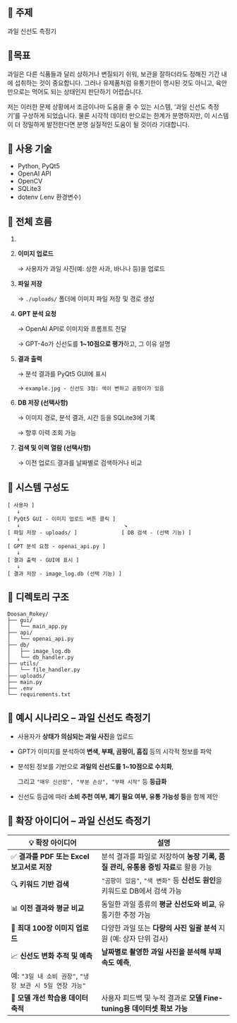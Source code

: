 ## 🍎 주제

과일 신선도 측정기

## 🍌목표

과일은 다른 식품들과 달리 상하거나 변질되기 쉬워, 보관을 잘하더라도 정해진 기간 내에 섭취하는 것이 중요합니다. 그러나 유제품처럼 유통기한이 명시된 것도 아니고, 육안만으로는 먹어도 되는 상태인지 판단하기 어렵습니다.

저는 이러한 문제 상황에서 조금이나마 도움을 줄 수 있는 시스템, ‘과일 신선도 측정기’를 구상하게 되었습니다. 물론 시각적 데이터 만으로는 한계가 분명하지만, 이 시스템이 더 정밀하게 발전한다면 분명 실질적인 도움이 될 것이라 기대합니다.

## 🍉 사용 기술

- Python, PyQt5
- OpenAI API
- OpenCV
- SQLite3
- dotenv (.env 환경변수)

## 🍓 전체 흐름

1. 
2. **이미지 업로드**
    
    → 사용자가 과일 사진(예: 상한 사과, 바나나 등)을 업로드
    
3. **파일 저장**
    
    → `./uploads/` 폴더에 이미지 파일 저장 및 경로 생성
    
4. **GPT 분석 요청**
    
    → OpenAI API로 이미지와 프롬프트 전달
    
    → GPT-4o가 신선도를 **1~10점으로 평가**하고, 그 이유 설명
    
5. **결과 출력**
    
    → 분석 결과를 PyQt5 GUI에 표시
    
    → `example.jpg - 신선도 3점: 색이 변하고 곰팡이가 있음`
    
6. **DB 저장 (선택사항)**
    
    → 이미지 경로, 분석 결과, 시간 등을 SQLite3에 기록
    
    → 향후 이력 조회 가능
    
7. **검색 및 이력 열람 (선택사항)**
    
    → 이전 업로드 결과를 날짜별로 검색하거나 비교
    

## 🍍 시스템 구성도

```
[ 사용자 ]
   ↓
[ PyQt5 GUI - 이미지 업로드 버튼 클릭 ]
   ↓                                 ↘
[ 파일 저장 - uploads/ ]              [ DB 검색 - (선택 기능) ]
   ↓
[ GPT 분석 요청 - openai_api.py ]
   ↓
[ 결과 출력 - GUI에 표시 ]
   ↓
[ 결과 저장 - image_log.db (선택 기능) ]

```

## 🥭 디렉토리 구조

```
Doosan_Rokey/
├── gui/
│   └── main_app.py              
├── api/
│   └── openai_api.py            
├── db/
│   ├── image_log.db            
│   └── db_handler.py           
├── utils/
│   └── file_handler.py         
├── uploads/                     
├── main.py                      
├── .env                         
└── requirements.txt             
```

## 🍇 예시 시나리오 – 과일 신선도 측정기

- 사용자가 **상태가 의심되는 과일 사진**을 업로드
- GPT가 이미지를 분석하여 **변색, 부패, 곰팡이, 흠집** 등의 시각적 정보를 파악
- 분석된 정보를 기반으로 **과일의 신선도를 1~10점으로 수치화**,
    
    그리고 `"매우 신선함", "부분 손상", "부패 시작"` 등 **등급화**
    
- 신선도 등급에 따라 **소비 추천 여부, 폐기 필요 여부, 유통 가능성 등**을 함께 제안

## 🍈 확장 아이디어 – 과일 신선도 측정기

| 💡 확장 아이디어 | 설명 |
| --- | --- |
| ✅ **결과를 PDF 또는 Excel 보고서로 저장** | 분석 결과를 파일로 저장하여 **농장 기록, 품질 관리, 유통용 증빙 자료**로 활용 가능 |
| 🔍 **키워드 기반 검색** | `"곰팡이 있음"`, `"색 변화"` 등 **신선도 원인**을 키워드로 DB에서 검색 가능 |
| 📊 **이전 결과와 평균 비교** | 동일한 과일 종류의 **평균 신선도와 비교**, 유통기한 추정 가능 |
| 📂 **최대 100장 이미지 업로드** | 다양한 과일 또는 **다량의 사진 일괄 분석** 지원 (예: 상자 단위 검사) |
| 📈 **신선도 변화 추적 및 예측** | **날짜별로 촬영한 과일 사진을 분석해 부패 속도 예측**, |
| 예: `"3일 내 소비 권장"`, `"냉장 보관 시 5일 연장 가능"` |  |
| 🧠 **모델 개선 학습용 데이터 축적** | 사용자 피드백 및 누적 결과로 **모델 Fine-tuning용 데이터셋 확보 가능** |
